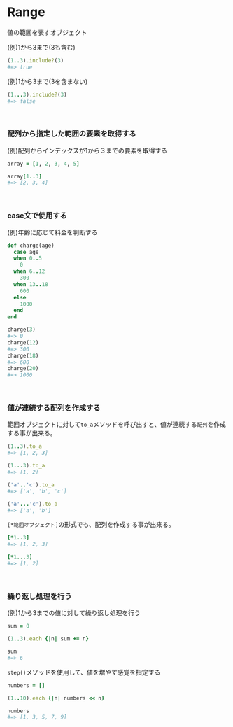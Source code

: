 # Range
値の範囲を表すオブジェクト
  
(例)1から3まで(3も含む)
```rb
(1..3).include?(3)
#=> true
```
(例)1から3まで(3を含まない)
```rb
(1...3).include?(3)
#=> false
```
  
<br>
  
### 配列から指定した範囲の要素を取得する
(例)配列からインデックスが1から３までの要素を取得する
```rb
array = [1, 2, 3, 4, 5]

array[1..3]
#=> [2, 3, 4]
```
  
<br>
  
### case文で使用する
(例)年齢に応じて料金を判断する
```rb
def charge(age)
  case age
  when 0..5
    0
  when 6..12
    300
  when 13..18
    600
  else
    1000
  end
end

charge(3)
#=> 0
charge(12)
#=> 300
charge(18)
#=> 600
charge(20)
#=> 1000
```
  
<br>
  
### 値が連続する配列を作成する
範囲オブジェクトに対して`to_a`メソッドを呼び出すと、値が連続する`配列`を作成する事が出来る。
```rb
(1..3).to_a
#=> [1, 2, 3]

(1...3).to_a
#=> [1, 2]

('a'..'c').to_a
#=> ['a', 'b', 'c']

('a'...'c').to_a
#=> ['a', 'b']
```
  
`[*範囲オブジェクト]`の形式でも、配列を作成する事が出来る。
```rb
[*1..3]
#=> [1, 2, 3]

[*1...3]
#=> [1, 2]
```
  
<br>
  
### 繰り返し処理を行う
(例)1から3までの値に対して繰り返し処理を行う
```rb
sum = 0

(1..3).each {|n| sum += n}

sum
#=> 6
```
  
`step()`メソッドを使用して、値を増やす感覚を指定する
```rb
numbers = []

(1..10).each {|n| numbers << n}

numbers
#=> [1, 3, 5, 7, 9]
```

